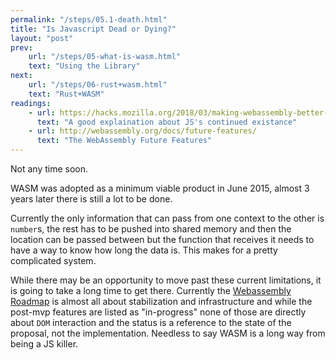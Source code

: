 ```yaml
---
permalink: "/steps/05.1-death.html"
title: "Is Javascript Dead or Dying?"
layout: "post"
prev: 
    url: "/steps/05-what-is-wasm.html"
    text: "Using the Library"
next: 
    url: "/steps/06-rust+wasm.html"
    text: "Rust+WASM"
readings:
    - url: https://hacks.mozilla.org/2018/03/making-webassembly-better-for-rust-for-all-languages/
      text: "A good explaination about JS's continued existance"
    - url: http://webassembly.org/docs/future-features/
      text: "The WebAssembly Future Features"
---
```

Not any time soon.

<div class="explain">

<p>WASM was adopted as a minimum viable product in June 2015, almost 3 years later there is still a lot to be done. </p>

<p>Currently the only information that can pass from one context to the other is <code>number</code>s, the rest has to be pushed into shared memory and then the location can be passed between but the function that receives it needs to have a way to know how long the data is. This makes for a pretty complicated system.</p>

<p>While there may be an opportunity to move past these current limitations, it is going to take a long time to get there. Currently the <a href="http://webassembly.org/roadmap/">Webassembly Roadmap</a> is almost all about stabilization and infrastructure and while the post-mvp features are listed as "in-progress" none of those are directly about <code>DOM</code> interaction and the status is a reference to the state of the proposal, not the implementation. Needless to say WASM is a long way from being a JS killer.</p>
</div>